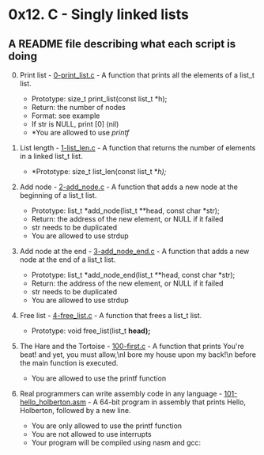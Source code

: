 # 0x12. C - Singly linked lists

## A README file describing what each script is doing

0. Print list - [0-print_list.c](./0-print_list.c) - A function that prints all the elements of a list_t list.
	* Prototype: size_t print_list(const list_t *h);
	* Return: the number of nodes
	* Format: see example
	* If str is NULL, print [0] (nil)
	* *You are allowed to use *_printf_*

1. List length - [1-list_len.c](./1-list_len.c) - A function that returns the number of elements in a linked list_t list.
	* *Prototype: size_t list_len(const list_t **h);*

2. Add node - [2-add_node.c](./2-add_node.c) - A function that adds a new node at the beginning of a list_t list.
	* Prototype: list_t *add_node(list_t **head, const char *str);
	* Return: the address of the new element, or NULL if it failed
	* str needs to be duplicated
	* You are allowed to use strdup

3. Add node at the end - [3-add_node_end.c](./3-add_node_end.c) - A function that adds a new node at the end of a list_t list.
	* Prototype: list_t *add_node_end(list_t **head, const char *str);
	* Return: the address of the new element, or NULL if it failed
	* str needs to be duplicated
	* You are allowed to use strdup

4. Free list - [4-free_list.c](./4-free_list.c) - A function that frees a list_t list.
	* Prototype: void free_list(list_t **head);**

5. The Hare and the Tortoise - [100-first.c](./100-first.c) - A function that prints You're beat! and yet, you must allow,\nI bore my house upon my back!\n before the main function is executed.
	* You are allowed to use the printf function

6. Real programmers can write assembly code in any language - [101-hello_holberton.asm](./101-hello_holberton.asm) - A  64-bit program in assembly that prints Hello, Holberton, followed by a new line.
	* You are only allowed to use the printf function
	* You are not allowed to use interrupts
	* Your program will be compiled using nasm and gcc:


